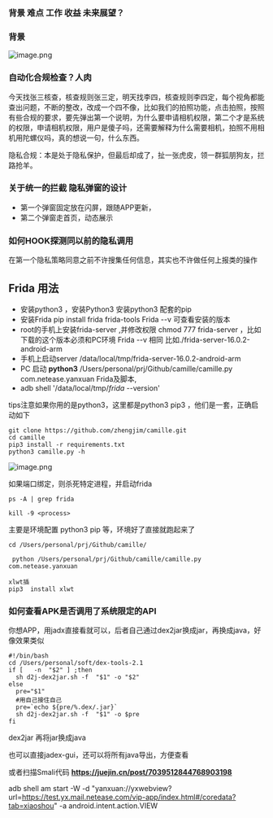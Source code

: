 ### 背景 难点 工作 收益 未来展望？ 

### 背景



![image.png](https://p9-juejin.byteimg.com/tos-cn-i-k3u1fbpfcp/75c825e2d24845bbb7f9e8d34e1c3f34~tplv-k3u1fbpfcp-watermark.image?)


### 自动化合规检查？人肉


今天找张三核查，核查规则张三定，明天找李四，核查规则李四定，每个视角都能查出问题，不断的整改，改成一个四不像，比如我们的拍照功能，点击拍照，按照有些合规的要求，要先弹出第一个说明，为什么要申请相机权限，第二个才是系统的权限，申请相机权限，用户是傻子吗，还需要解释为什么需要相机，拍照不用相机用陀螺仪吗，真的想说一句，什么东西。

隐私合规：本是处于隐私保护，但最后却成了，扯一张虎皮，领一群狐朋狗友，拦路抢羊。


### 关于统一的拦截 隐私弹窗的设计


* 第一个弹窗固定放在闪屏，跟随APP更新，
* 第二个弹窗走首页，动态展示

### 如何HOOK探测同以前的隐私调用

在第一个隐私策略同意之前不许搜集任何信息，其实也不许做任何上报类的操作


## Frida 用法

* 安装python3 ，安装Python3 安装python3 配套的pip
*  安装Frida    	pip install frida frida-tools Frida --v 可查看安装的版本
* root的手机上安装frida-server  ,并修改权限 chmod 777 frida-server   ，比如下载的这个版本必须和PC环境 Frida --v 相同 比如./frida-server-16.0.2-android-arm 
* 手机上启动server /data/local/tmp/frida-server-16.0.2-android-arm 
* PC 启动 **python3**  /Users/personal/prj/Github/camille/camille.py com.netease.yanxuan   Frida及脚本,
* adb shell '/data/local/tmp/*frida* --version'

tips注意如果你用的是python3，这里都是python3  pip3 ，他们是一套，正确启动如下

	git clone https://github.com/zhengjim/camille.git
	cd camille
	pip3 install -r requirements.txt
	python3 camille.py -h

![image.png](https://p3-juejin.byteimg.com/tos-cn-i-k3u1fbpfcp/c171971a37e2471c8dec6c59771076d7~tplv-k3u1fbpfcp-watermark.image?)
 
如果端口绑定，则杀死特定进程，并启动frida

	ps -A | grep frida
	
	kill -9 <process>
	
主要是环境配置 python3  pip  等，环境好了直接就跑起来了

	cd /Users/personal/prj/Github/camille/
	
	 python /Users/personal/prj/Github/camille/camille.py com.netease.yanxuan

    xlwt插
    pip3  install xlwt 
   
### 如何查看APK是否调用了系统限定的API

你想APP，用jadx直接看就可以，后者自己通过dex2jar换成jar，再换成java，好像效果类似

	#!/bin/bash
	cd /Users/personal/soft/dex-tools-2.1
	if [   -n  "$2" ] ;then
	  sh d2j-dex2jar.sh -f  "$1" -o "$2"
	else
	  pre="$1"
	  #用自己接住自己
	  pre=`echo ${pre/%.dex/.jar}`
	  sh d2j-dex2jar.sh -f  "$1" -o $pre
	fi
	
dex2jar 再将jar换成java

也可以直接jadex-gui，还可以将所有java导出，方便查看



或者扫描Smali代码  **https://juejin.cn/post/7039512844768903198**


adb shell am start -W  -d "yanxuan://yxwebview?url=https://test.yx.mail.netease.com/vip-app/index.html#/coredata?tab=xiaoshou"  -a  android.intent.action.VIEW


 